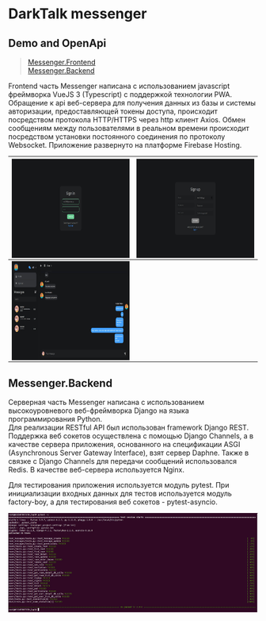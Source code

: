 # DarkTalk messenger

## Demo and OpenApi
> <a href="https://hotfire-chat.web.app/">Messenger.Frontend</a> <br/>
> <a href="https://fakemessenger.herokuapp.com/swagger/">Messenger.Backend</a> <br/>

Frontend часть Messenger написана с использованием javascript фреймворка VueJS 3 (Typescript) с поддержкой технологии PWA.
Обращение к api веб-сервера для получения данных из базы и системы авторизации, предоставляющей токены доступа, происходит посредством протокола HTTP/HTTPS через http клиент Axios. Обмен сообщениям между пользователями в реальном времени происходит посредством установки постоянного соединения по протоколу Websocket.
Приложение развернуто на платформе Firebase Hosting.

| <img align="left" src="Screenshots/2.jpg" height="200" /> | <img align="right" src="Screenshots/3.jpg" height="200" /> |
|:---------------------------------------------------------:|:----------------------------------------------------------:|
| <img align="left" src="Screenshots/1.jpg" height="200" /> |                                                            |



## Messenger.Backend
Серверная часть Messenger написана с использованием высокоуровневого веб-фреймворка Django на языка программирования Python. <br/> 
Для реализации RESTful API был использован framework Django REST. Поддержка веб сокетов осуществлена с помощью Django Channels, а в качестве сервера приложения, основанного на спецификации ASGI (Asynchronous Server Gateway Interface), взят сервер Daphne. Также в связке с Django Channels для передачи сообщений использовался Redis.
В качестве веб-сервера используется Nginx.

Для тестирования приложения используется модуль pytest. При инициализации входных данных для тестов используется модуль factory-boy, а для тестирования веб сокетов - pytest-asyncio.

<img src="Screenshots/4.jpg" height="200" />
